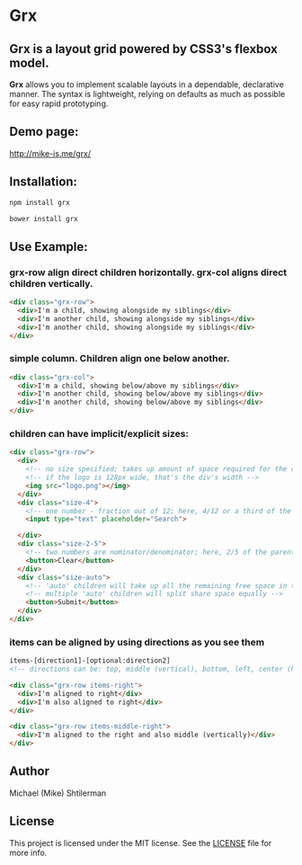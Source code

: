 # Grx
## Grx is a layout grid powered by CSS3's flexbox model.

**Grx** allows you to implement scalable layouts in a dependable, declarative manner. The syntax is lightweight, relying on defaults as much as possible for easy rapid prototyping.

## Demo page:
http://mike-is.me/grx/

## Installation:
```bash
npm install grx
```
```bash
bower install grx
```

## Use Example:
### grx-row align direct children horizontally. grx-col aligns direct children vertically.
```html
<div class="grx-row">
  <div>I'm a child, showing alongside my siblings</div>
  <div>I'm another child, showing alongside my siblings</div>
  <div>I'm another child, showing alongside my siblings</div>
</div>
```
### simple column. Children align one below another.
```html
<div class="grx-col">
  <div>I'm a child, showing below/above my siblings</div>
  <div>I'm another child, showing below/above my siblings</div>
  <div>I'm another child, showing below/above my siblings</div>
</div>
```

### children can have implicit/explicit sizes:
```html
<div class="grx-row">
  <div>
    <!-- no size specified; takes up amount of space required for the content space. -->
    <!-- if the logo is 128px wide, that's the div's width -->
    <img src="logo.png"></img>
  </div>
  <div class="size-4">
    <!-- one number - fraction out of 12; here, 4/12 or a third of the parent width -->
    <input type="text" placeholder="Search">

  </div>
  <div class="size-2-5">
    <!-- two numbers are nominator/denominator; here, 2/5 of the parent width -->
    <button>Clear</button>
  </div>
  <div class="size-auto">
    <!-- 'auto' children will take up all the remaining free space in the parent -->
    <!-- multiple 'auto' children will split share space equally -->
    <button>Submit</button>
  </div>
</div>
```
### items can be aligned by using directions as you see them
```html
items-[direction1]-[optional:direction2]
<!-- directions can be: top, middle (vertical), bottom, left, center (horizontal), right -->
```
```html
<div class="grx-row items-right">
  <div>I'm aligned to right</div>
  <div>I'm also aligned to right</div>
</div>
```
```html
<div class="grx-row items-middle-right">
  <div>I'm aligned to the right and also middle (vertically)</div>
</div>
```

## Author
Michael (Mike) Shtilerman

## License
This project is licensed under the MIT license. See the [LICENSE](LICENSE) file for more info.
